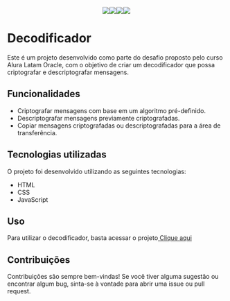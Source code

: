 <div align="center">

<img src="https://img.shields.io/badge/HTML-red?style=flat-square&logo=html5&logoColor=white" /><img src="https://img.shields.io/badge/CSS-blue?style=flat-square&labelColor=555555&logo=css3&logoColor=white" /><img src="https://img.shields.io/badge/JavaScript-yellow?style=flat-square&labelColor=555555&logo=javascript&logoColor=white" /><img src="https://img.shields.io/github/last-commit/MarceloKade/Challenge_AluraLatam-Oracle-Decodificador_04-2023" />

</div>

# Decodificador

Este é um projeto desenvolvido como parte do desafio proposto pelo curso Alura Latam Oracle, com o objetivo de criar um decodificador que possa criptografar e descriptografar mensagens.

## Funcionalidades

- Criptografar mensagens com base em um algoritmo pré-definido.
- Descriptografar mensagens previamente criptografadas.
- Copiar mensagens criptografadas ou descriptografadas para a área de transferência.

## Tecnologias utilizadas

O projeto foi desenvolvido utilizando as seguintes tecnologias:

- HTML
- CSS
- JavaScript

## Uso

Para utilizar o decodificador, basta acessar o projeto<a href="https://brunnohc.github.io/Challenge-Oracle-One/"> Clique aqui</a> 

## Contribuições

Contribuições são sempre bem-vindas! Se você tiver alguma sugestão ou encontrar algum bug, sinta-se à vontade para abrir uma issue ou pull request.
